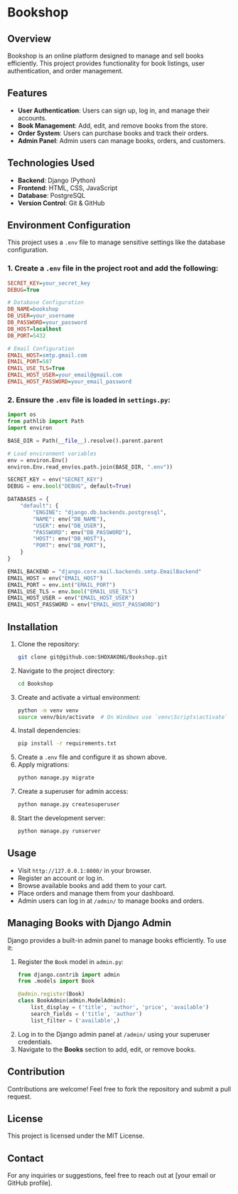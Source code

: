 # Bookshop

## Overview
Bookshop is an online platform designed to manage and sell books efficiently. This project provides functionality for book listings, user authentication, and order management.

## Features
- **User Authentication**: Users can sign up, log in, and manage their accounts.
- **Book Management**: Add, edit, and remove books from the store.
- **Order System**: Users can purchase books and track their orders.
- **Admin Panel**: Admin users can manage books, orders, and customers.

## Technologies Used
- **Backend**: Django (Python)
- **Frontend**: HTML, CSS, JavaScript
- **Database**: PostgreSQL
- **Version Control**: Git & GitHub

## Environment Configuration
This project uses a `.env` file to manage sensitive settings like the database configuration.

### 1. Create a `.env` file in the project root and add the following:
```ini
SECRET_KEY=your_secret_key
DEBUG=True

# Database Configuration
DB_NAME=bookshop
DB_USER=your_username
DB_PASSWORD=your_password
DB_HOST=localhost
DB_PORT=5432

# Email Configuration
EMAIL_HOST=smtp.gmail.com
EMAIL_PORT=587
EMAIL_USE_TLS=True
EMAIL_HOST_USER=your_email@gmail.com
EMAIL_HOST_PASSWORD=your_email_password
```

### 2. Ensure the `.env` file is loaded in `settings.py`:
```python
import os
from pathlib import Path
import environ

BASE_DIR = Path(__file__).resolve().parent.parent

# Load environment variables
env = environ.Env()
environ.Env.read_env(os.path.join(BASE_DIR, ".env"))

SECRET_KEY = env("SECRET_KEY")
DEBUG = env.bool("DEBUG", default=True)

DATABASES = {
    "default": {
        "ENGINE": "django.db.backends.postgresql",
        "NAME": env("DB_NAME"),
        "USER": env("DB_USER"),
        "PASSWORD": env("DB_PASSWORD"),
        "HOST": env("DB_HOST"),
        "PORT": env("DB_PORT"),
    }
}

EMAIL_BACKEND = "django.core.mail.backends.smtp.EmailBackend"
EMAIL_HOST = env("EMAIL_HOST")
EMAIL_PORT = env.int("EMAIL_PORT")
EMAIL_USE_TLS = env.bool("EMAIL_USE_TLS")
EMAIL_HOST_USER = env("EMAIL_HOST_USER")
EMAIL_HOST_PASSWORD = env("EMAIL_HOST_PASSWORD")
```

## Installation
1. Clone the repository:
   ```bash
   git clone git@github.com:SHOXAKONG/Bookshop.git
   ```
2. Navigate to the project directory:
   ```bash
   cd Bookshop
   ```
3. Create and activate a virtual environment:
   ```bash
   python -m venv venv
   source venv/bin/activate  # On Windows use `venv\Scripts\activate`
   ```
4. Install dependencies:
   ```bash
   pip install -r requirements.txt
   ```
5. Create a `.env` file and configure it as shown above.
6. Apply migrations:
   ```bash
   python manage.py migrate
   ```
7. Create a superuser for admin access:
   ```bash
   python manage.py createsuperuser
   ```
8. Start the development server:
   ```bash
   python manage.py runserver
   ```

## Usage
- Visit `http://127.0.0.1:8000/` in your browser.
- Register an account or log in.
- Browse available books and add them to your cart.
- Place orders and manage them from your dashboard.
- Admin users can log in at `/admin/` to manage books and orders.

## Managing Books with Django Admin
Django provides a built-in admin panel to manage books efficiently. To use it:
1. Register the `Book` model in `admin.py`:
   ```python
   from django.contrib import admin
   from .models import Book

   @admin.register(Book)
   class BookAdmin(admin.ModelAdmin):
       list_display = ('title', 'author', 'price', 'available')
       search_fields = ('title', 'author')
       list_filter = ('available',)
   ```
2. Log in to the Django admin panel at `/admin/` using your superuser credentials.
3. Navigate to the **Books** section to add, edit, or remove books.

## Contribution
Contributions are welcome! Feel free to fork the repository and submit a pull request.

## License
This project is licensed under the MIT License.

## Contact
For any inquiries or suggestions, feel free to reach out at [your email or GitHub profile].

